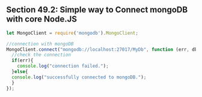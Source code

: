 ## Section 49.2: Simple way to Connect mongoDB with core Node.JS

```js
let MongoClient = require('mongodb').MongoClient;

//connection with mongoDB
MongoClient.connect("mongodb://localhost:27017/MyDb", function (err, db) {
  //check the connection
  if(err){
    console.log("connection failed.");
  }else{
  console.log("successfully connected to mongoDB.");
  }
});
```